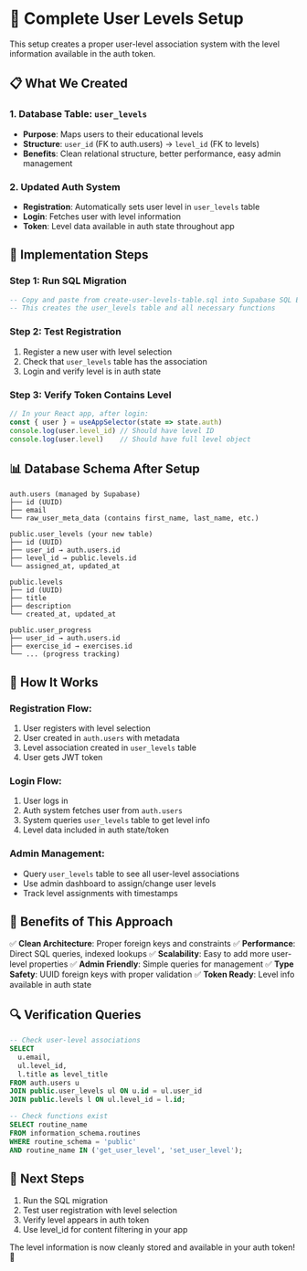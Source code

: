 # 🎯 Complete User Levels Setup

This setup creates a proper user-level association system with the level information available in the auth token.

## 📋 What We Created

### 1. Database Table: `user_levels`
- **Purpose**: Maps users to their educational levels
- **Structure**: `user_id` (FK to auth.users) → `level_id` (FK to levels)
- **Benefits**: Clean relational structure, better performance, easy admin management

### 2. Updated Auth System
- **Registration**: Automatically sets user level in `user_levels` table
- **Login**: Fetches user with level information
- **Token**: Level data available in auth state throughout app

## 🚀 Implementation Steps

### Step 1: Run SQL Migration
```sql
-- Copy and paste from create-user-levels-table.sql into Supabase SQL Editor
-- This creates the user_levels table and all necessary functions
```

### Step 2: Test Registration
1. Register a new user with level selection
2. Check that `user_levels` table has the association
3. Login and verify level is in auth state

### Step 3: Verify Token Contains Level
```javascript
// In your React app, after login:
const { user } = useAppSelector(state => state.auth)
console.log(user.level_id) // Should have level ID
console.log(user.level)    // Should have full level object
```

## 📊 Database Schema After Setup

```
auth.users (managed by Supabase)
├── id (UUID)
├── email
└── raw_user_meta_data (contains first_name, last_name, etc.)

public.user_levels (your new table)
├── id (UUID)
├── user_id → auth.users.id
├── level_id → public.levels.id
└── assigned_at, updated_at

public.levels
├── id (UUID)
├── title
├── description
└── created_at, updated_at

public.user_progress
├── user_id → auth.users.id
├── exercise_id → exercises.id
└── ... (progress tracking)
```

## 🔧 How It Works

### Registration Flow:
1. User registers with level selection
2. User created in `auth.users` with metadata
3. Level association created in `user_levels` table
4. User gets JWT token

### Login Flow:
1. User logs in
2. Auth system fetches user from `auth.users`
3. System queries `user_levels` table to get level info
4. Level data included in auth state/token

### Admin Management:
- Query `user_levels` table to see all user-level associations
- Use admin dashboard to assign/change user levels
- Track level assignments with timestamps

## 🎯 Benefits of This Approach

✅ **Clean Architecture**: Proper foreign keys and constraints
✅ **Performance**: Direct SQL queries, indexed lookups
✅ **Scalability**: Easy to add more user-level properties
✅ **Admin Friendly**: Simple queries for management
✅ **Type Safety**: UUID foreign keys with proper validation
✅ **Token Ready**: Level info available in auth state

## 🔍 Verification Queries

```sql
-- Check user-level associations
SELECT 
  u.email,
  ul.level_id,
  l.title as level_title
FROM auth.users u
JOIN public.user_levels ul ON u.id = ul.user_id
JOIN public.levels l ON ul.level_id = l.id;

-- Check functions exist
SELECT routine_name 
FROM information_schema.routines 
WHERE routine_schema = 'public' 
AND routine_name IN ('get_user_level', 'set_user_level');
```

## 🚀 Next Steps

1. Run the SQL migration
2. Test user registration with level selection
3. Verify level appears in auth token
4. Use level_id for content filtering in your app

The level information is now cleanly stored and available in your auth token! 🎉